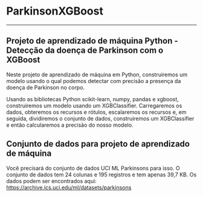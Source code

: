 # ParkinsonXGBoost
---
Projeto de aprendizado de máquina Python - Detecção da doença de Parkinson com o XGBoost
---

Neste projeto de aprendizado de máquina em Python, construiremos um modelo usando o qual podemos detectar com precisão a presença da doença de Parkinson no corpo.

Usando as bibliotecas Python scikit-learn, numpy, pandas e xgboost, construiremos um modelo usando um XGBClassifier. Carregaremos os dados, obteremos os recursos e rótulos, escalaremos os recursos e, em seguida, dividiremos o conjunto de dados, construiremos um XGBClassifier e então calcularemos a precisão do nosso modelo.

Conjunto de dados para projeto de aprendizado de máquina
---
Você precisará do conjunto de dados UCI ML Parkinsons para isso. O conjunto de dados tem 24 colunas e 195 registros e tem apenas 39,7 KB.
Os dados podem ser encontrados aqui: https://archive.ics.uci.edu/ml/datasets/parkinsons
